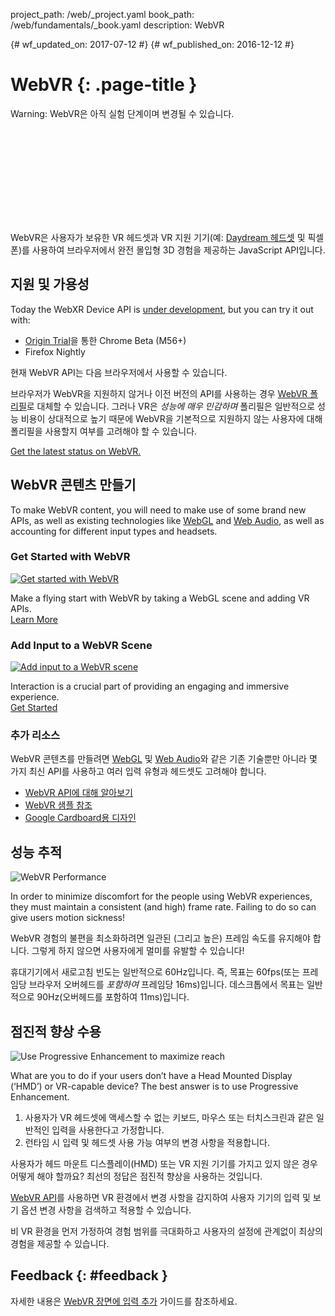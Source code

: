 project_path: /web/_project.yaml book_path: /web/fundamentals/_book.yaml description: WebVR

{# wf_updated_on: 2017-07-12 #} {# wf_published_on: 2016-12-12 #}

# WebVR {: .page-title }

Warning: WebVR은 아직 실험 단계이며 변경될 수 있습니다.

<div class="video-wrapper">
  <iframe class="devsite-embedded-youtube-video" data-video-id="jT2mR9WzJ7Y"
          data-autohide="1" data-showinfo="0" frameborder="0" allowfullscreen>
  </iframe>
</div>

WebVR은 사용자가 보유한 VR 헤드셋과 VR 지원 기기(예: [Daydream 헤드셋](https://vr.google.com/daydream/) 및 픽셀폰)를 사용하여 브라우저에서 완전 몰입형 3D 경험을 제공하는 JavaScript API입니다.

<div class="clearfix"></div>

## 지원 및 가용성

Today the WebXR Device API is [under development](https://www.chromestatus.com/features/5680169905815552), but you can try it out with:

* [Origin Trial](https://github.com/jpchase/OriginTrials/blob/gh-pages/developer-guide.md)을 통한 Chrome Beta (M56+)
* Firefox Nightly

현재 WebVR API는 다음 브라우저에서 사용할 수 있습니다.

브라우저가 WebVR을 지원하지 않거나 이전 버전의 API를 사용하는 경우 [WebVR 폴리필](https://github.com/googlevr/webvr-polyfill)로 대체할 수 있습니다. 그러나 VR은 *성능에 매우 민감하며* 폴리필은 일반적으로 성능 비용이 상대적으로 높기 때문에 WebVR을 기본적으로 지원하지 않는 사용자에 대해 폴리필을 사용할지 여부를 고려해야 할 수 있습니다.

[Get the latest status on WebVR.](./status/)

## WebVR 콘텐츠 만들기

To make WebVR content, you will need to make use of some brand new APIs, as well as existing technologies like [WebGL](https://developer.mozilla.org/en-US/docs/Web/API/WebGL_API/Tutorial) and [Web Audio](https://developer.mozilla.org/en-US/docs/Web/API/Web_Audio_API), as well as accounting for different input types and headsets.

<div class="attempt-left">
  <h3>Get Started with WebVR</h3>
  <a href="./getting-started-with-webvr/">
    <img src="img/getting-started-with-webvr.jpg" alt="Get started with WebVR" />
  </a>
  <p>
    Make a flying start with WebVR by taking a WebGL scene and adding VR APIs.<br>
    <a href="./getting-started-with-webvr/">Learn More</a>
  </p>
</div>

<div class="attempt-right">
  <h3>Add Input to a WebVR Scene</h3>
  <a href="./adding-input-to-a-webvr-scene/">
    <img src="img/adding-input-to-a-webvr-scene.jpg" alt="Add input to a WebVR scene" />
  </a>
  <p>
    Interaction is a crucial part of providing an engaging and immersive experience.<br>
    <a href="./adding-input-to-a-webvr-scene/">Get Started</a>
  </p>
</div>

<div class="clearfix"></div>

### 추가 리소스

WebVR 콘텐츠를 만들려면 [WebGL](https://developer.mozilla.org/en-US/docs/Web/API/WebGL_API/Tutorial) 및 [Web Audio](https://developer.mozilla.org/en-US/docs/Web/API/Web_Audio_API)와 같은 기존 기술뿐만 아니라 몇 가지 최신 API를 사용하고 여러 입력 유형과 헤드셋도 고려해야 합니다.

* [WebVR API에 대해 알아보기](https://developer.mozilla.org/en-US/docs/Web/API/WebVR_API)
* [WebVR 샘플 참조](https://webvr.info/samples/)
* [Google Cardboard용 디자인](https://www.google.com/design/spec-vr/designing-for-google-cardboard/a-new-dimension.html)

## 성능 추적

<img src="img/oce.png" class="attempt-right" alt="WebVR Performance" />

In order to minimize discomfort for the people using WebVR experiences, they must maintain a consistent (and high) frame rate. Failing to do so can give users motion sickness!

WebVR 경험의 불편을 최소화하려면 일관된 (그리고 높은) 프레임 속도를 유지해야 합니다. 그렇게 하지 않으면 사용자에게 멀미를 유발할 수 있습니다!

휴대기기에서 새로고침 빈도는 일반적으로 60Hz입니다. 즉, 목표는 60fps(또는 프레임당 브라우저 오버헤드를 *포함하여* 프레임당 16ms)입니다. 데스크톱에서 목표는 일반적으로 90Hz(오버헤드를 포함하여 11ms)입니다.

## 점진적 향상 수용

<img src="img/touch-input.png" class="attempt-right"
  alt="Use Progressive Enhancement to maximize reach" />

What are you to do if your users don’t have a Head Mounted Display (‘HMD’) or VR-capable device? The best answer is to use Progressive Enhancement.

1. 사용자가 VR 헤드셋에 액세스할 수 없는 키보드, 마우스 또는 터치스크린과 같은 일반적인 입력을 사용한다고 가정합니다.
2. 런타임 시 입력 및 헤드셋 사용 가능 여부의 변경 사항을 적용합니다.

사용자가 헤드 마운트 디스플레이(HMD) 또는 VR 지원 기기를 가지고 있지 않은 경우 어떻게 해야 할까요? 최선의 정답은 점진적 향상을 사용하는 것입니다.

[WebVR API](https://developer.mozilla.org/en-US/docs/Web/API/WebVR_API)를 사용하면 VR 환경에서 변경 사항을 감지하여 사용자 기기의 입력 및 보기 옵션 변경 사항을 검색하고 적용할 수 있습니다.

비 VR 환경을 먼저 가정하여 경험 범위를 극대화하고 사용자의 설정에 관계없이 최상의 경험을 제공할 수 있습니다.

## Feedback {: #feedback }

자세한 내용은 [WebVR 장면에 입력 추가](./adding-input-to-a-webvr-scene/) 가이드를 참조하세요.